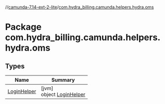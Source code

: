 //[camunda-7.14-ext-2-lite](../../index.md)/[com.hydra_billing.camunda.helpers.hydra.oms](index.md)

# Package com.hydra_billing.camunda.helpers.hydra.oms

## Types

| Name | Summary |
|---|---|
| [LoginHelper](-login-helper/index.md) | [jvm]<br>object [LoginHelper](-login-helper/index.md) |
